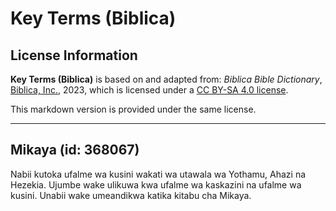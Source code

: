 # Key Terms (Biblica)

## License Information

**Key Terms (Biblica)** is based on and adapted from: _Biblica Bible Dictionary_, [Biblica, Inc.](https://www.biblica.com/), 2023, which is licensed under a [CC BY-SA 4.0 license](https://creativecommons.org/licenses/by-sa/4.0/legalcode.en).

This markdown version is provided under the same license.



--------------------------------

## Mikaya (id: 368067)

Nabii kutoka ufalme wa kusini wakati wa utawala wa Yothamu, Ahazi na Hezekia. Ujumbe wake ulikuwa kwa ufalme wa kaskazini na ufalme wa kusini. Unabii wake umeandikwa katika kitabu cha Mikaya.


